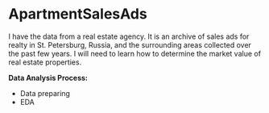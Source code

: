 # ApartmentSalesAds
I have the data from a real estate agency. It is an archive of sales ads for realty in St. Petersburg, Russia, and the surrounding areas collected over the past few years. I will need to learn how to determine the market value of real estate properties.

**Data Analysis Process:**
- Data preparing
- EDA
